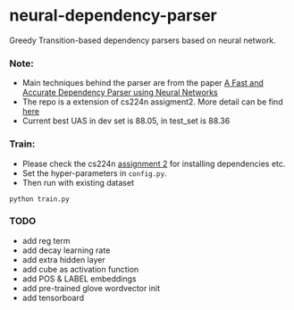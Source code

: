 # neural-dependency-parser
Greedy Transition-based dependency parsers based on neural network. 

### Note:
* Main techniques behind the parser are from the paper [A Fast and Accurate Dependency Parser using Neural Networks](http://cs.stanford.edu/people/danqi/papers/emnlp2014.pdf)
* The repo is a extension of cs224n assigment2. More detail can be find [here](http://web.stanford.edu/class/cs224n/assignment2/index.html)
* Current best UAS in dev set is 88.05, in test_set is 88.36

### Train:
* Please check the cs224n [assignment 2](http://web.stanford.edu/class/cs224n/assignment2/index.html) for installing dependencies etc.
* Set the hyper-parameters in `config.py`.
* Then run with existing dataset
```shell
python train.py
```


### TODO
* add reg term
* add decay learning rate
* add extra hidden layer
* add cube as activation function
* add POS & LABEL embeddings
* add pre-trained glove wordvector init
* add tensorboard